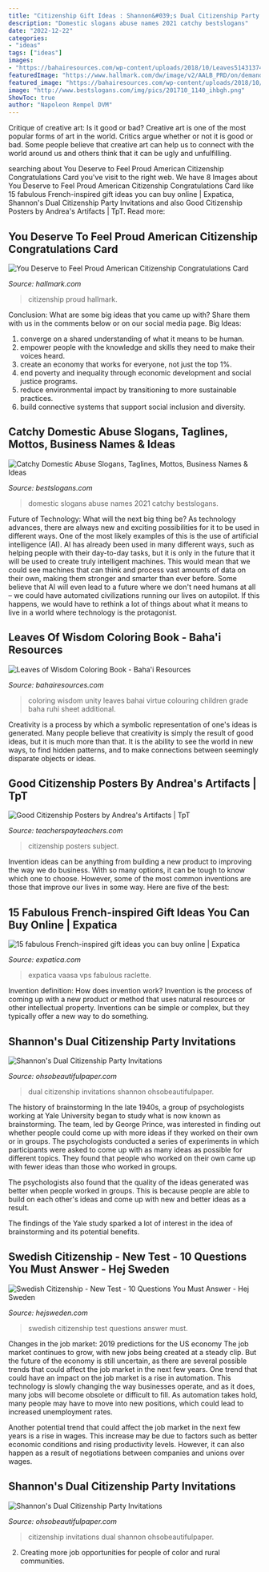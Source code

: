 ```yaml
---
title: "Citizenship Gift Ideas : Shannon&#039;s Dual Citizenship Party Invitations"
description: "Domestic slogans abuse names 2021 catchy bestslogans"
date: "2022-12-22"
categories:
- "ideas"
tags: ["ideas"]
images:
- "https://bahairesources.com/wp-content/uploads/2018/10/Leaves5143137475255510ba0b5c94.png"
featuredImage: "https://www.hallmark.com/dw/image/v2/AALB_PRD/on/demandware.static/-/Sites-hallmark-master/default/dwe5c9387e/images/finished-goods/Congratulations-American-Citizenship_399M1915_03.jpg?sw=1920"
featured_image: "https://bahairesources.com/wp-content/uploads/2018/10/Leaves5143137475255510ba0b5c94.png"
image: "http://www.bestslogans.com/img/pics/201710_1140_ihbgh.png"
ShowToc: true
author: "Napoleon Rempel DVM"
---
```



Critique of creative art: Is it good or bad?
Creative art is one of the most popular forms of art in the world. Critics argue whether or not it is good or bad. Some people believe that creative art can help us to connect with the world around us and others think that it can be ugly and unfulfilling.

	

		
searching about You Deserve to Feel Proud American Citizenship Congratulations Card you've visit to the right web. We have 8 Images about You Deserve to Feel Proud American Citizenship Congratulations Card like 15 fabulous French-inspired gift ideas you can buy online | Expatica, Shannon&#039;s Dual Citizenship Party Invitations and also Good Citizenship Posters by Andrea&#039;s Artifacts | TpT. Read more:
		
    
## You Deserve To Feel Proud American Citizenship Congratulations Card

<img loading=lazy src="https://www.hallmark.com/dw/image/v2/AALB_PRD/on/demandware.static/-/Sites-hallmark-master/default/dwe5c9387e/images/finished-goods/Congratulations-American-Citizenship_399M1915_03.jpg?sw=1920" onerror="this.onerror=null;this.src='https://tse3.mm.bing.net/th?id=OIP.FYqBuPnqJdiWeqb4Zix3jgHaHa&amp;pid=15.1';" alt="You Deserve to Feel Proud American Citizenship Congratulations Card">

_Source: hallmark.com_

>citizenship proud hallmark. 

	

Conclusion: What are some big ideas that you came up with? Share them with us in the comments below or on our social media page.
Big Ideas:
1. converge on a shared understanding of what it means to be human. 
2. empower people with the knowledge and skills they need to make their voices heard. 
3. create an economy that works for everyone, not just the top 1%. 
4. end poverty and inequality through economic development and social justice programs. 
5. reduce environmental impact by transitioning to more sustainable practices. 
6. build connective systems that support social inclusion and diversity. 

    
## Catchy Domestic Abuse Slogans, Taglines, Mottos, Business Names &amp; Ideas

<img loading=lazy src="http://www.bestslogans.com/img/pics/201710_1140_ihbgh.png" onerror="this.onerror=null;this.src='https://tse3.mm.bing.net/th?id=OIP.45NvzSJuH1LAd_1On2aLtQHaHa&amp;pid=15.1';" alt="Catchy Domestic Abuse Slogans, Taglines, Mottos, Business Names &amp; Ideas">

_Source: bestslogans.com_

>domestic slogans abuse names 2021 catchy bestslogans. 

	

Future of Technology: What will the next big thing be?
As technology advances, there are always new and exciting possibilities for it to be used in different ways. One of the most likely examples of this is the use of artificial intelligence (AI). AI has already been used in many different ways, such as helping people with their day-to-day tasks, but it is only in the future that it will be used to create truly intelligent machines. This would mean that we could see machines that can think and process vast amounts of data on their own, making them stronger and smarter than ever before. Some believe that AI will even lead to a future where we don't need humans at all – we could have automated civilizations running our lives on autopilot. If this happens, we would have to rethink a lot of things about what it means to live in a world where technology is the protagonist.

    
## Leaves Of Wisdom Coloring Book - Baha&#039;i Resources

<img loading=lazy src="https://bahairesources.com/wp-content/uploads/2018/10/Leaves5143137475255510ba0b5c94.png" onerror="this.onerror=null;this.src='https://tse3.mm.bing.net/th?id=OIP.8XtudXuhZOkj9q5wtXNbFwHaKh&amp;pid=15.1';" alt="Leaves of Wisdom Coloring Book - Baha&#039;i Resources">

_Source: bahairesources.com_

>coloring wisdom unity leaves bahai virtue colouring children grade baha ruhi sheet additional. 

	

Creativity is a process by which a symbolic representation of one's ideas is generated. Many people believe that creativity is simply the result of good ideas, but it is much more than that. It is the ability to see the world in new ways, to find hidden patterns, and to make connections between seemingly disparate objects or ideas.

    
## Good Citizenship Posters By Andrea&#039;s Artifacts | TpT

<img loading=lazy src="https://ecdn.teacherspayteachers.com/thumbitem/Good-Citizenship-Posters-2229696-1460048441/original-2229696-2.jpg" onerror="this.onerror=null;this.src='https://tse4.mm.bing.net/th?id=OIP.JcquzVHFbIXE5Qx8bDfK3QAAAA&amp;pid=15.1';" alt="Good Citizenship Posters by Andrea&#039;s Artifacts | TpT">

_Source: teacherspayteachers.com_

>citizenship posters subject. 

	

Invention ideas can be anything from building a new product to improving the way we do business. With so many options, it can be tough to know which one to choose. However, some of the most common inventions are those that improve our lives in some way. Here are five of the best: 

    
## 15 Fabulous French-inspired Gift Ideas You Can Buy Online | Expatica

<img loading=lazy src="https://www.expatica.com/app/uploads/sites/4/2016/08/shutterstock_247747030-1024x683.jpg" onerror="this.onerror=null;this.src='https://tse3.mm.bing.net/th?id=OIP.Lkhhd6X5Hd5dawL8DsZ3CgHaE8&amp;pid=15.1';" alt="15 fabulous French-inspired gift ideas you can buy online | Expatica">

_Source: expatica.com_

>expatica vaasa vps fabulous raclette. 

	

Invention definition: How does invention work?
Invention is the process of coming up with a new product or method that uses natural resources or other intellectual property. Inventions can be simple or complex, but they typically offer a new way to do something.

    
## Shannon&#039;s Dual Citizenship Party Invitations

<img loading=lazy src="http://ohsobeautifulpaper.com/wp-content/uploads/2012/06/Red-White-Blue-Citizenship-Party-Invitations4-550x381.jpg" onerror="this.onerror=null;this.src='https://tse3.mm.bing.net/th?id=OIP._9T8P1wPbtOZ_cJjat3olgHaFI&amp;pid=15.1';" alt="Shannon&#039;s Dual Citizenship Party Invitations">

_Source: ohsobeautifulpaper.com_

>dual citizenship invitations shannon ohsobeautifulpaper. 

	

The history of brainstorming
In the late 1940s, a group of psychologists working at Yale University began to study what is now known as brainstorming. The team, led by George Prince, was interested in finding out whether people could come up with more ideas if they worked on their own or in groups.
The psychologists conducted a series of experiments in which participants were asked to come up with as many ideas as possible for different topics. They found that people who worked on their own came up with fewer ideas than those who worked in groups.

The psychologists also found that the quality of the ideas generated was better when people worked in groups. This is because people are able to build on each other's ideas and come up with new and better ideas as a result.

The findings of the Yale study sparked a lot of interest in the idea of brainstorming and its potential benefits.

    
## Swedish Citizenship - New Test - 10 Questions You Must Answer - Hej Sweden

<img loading=lazy src="https://hejsweden.com/wp-content/uploads/2017/11/Swedish-citizenship-test.jpeg" onerror="this.onerror=null;this.src='https://tse3.mm.bing.net/th?id=OIP.YYvtfQCjOvPrO6chbMK6NQHaFj&amp;pid=15.1';" alt="Swedish Citizenship - New Test - 10 Questions You Must Answer - Hej Sweden">

_Source: hejsweden.com_

>swedish citizenship test questions answer must. 

	

Changes in the job market: 2019 predictions for the US economy
The job market continues to grow, with new jobs being created at a steady clip. But the future of the economy is still uncertain, as there are several possible trends that could affect the job market in the next few years. 
One trend that could have an impact on the job market is a rise in automation. This technology is slowly changing the way businesses operate, and as it does, many jobs will become obsolete or difficult to fill. As automation takes hold, many people may have to move into new positions, which could lead to increased unemployment rates. 

Another potential trend that could affect the job market in the next few years is a rise in wages. This increase may be due to factors such as better economic conditions and rising productivity levels. However, it can also happen as a result of negotiations between companies and unions over wages.

    
## Shannon&#039;s Dual Citizenship Party Invitations

<img loading=lazy src="http://ohsobeautifulpaper.com/wp-content/uploads/2012/06/Red-White-Blue-Citizenship-Party-Invitations2-550x412.jpg" onerror="this.onerror=null;this.src='https://tse1.mm.bing.net/th?id=OIP.EmFbcgJ8LQLNL1lHFoHadwHaFj&amp;pid=15.1';" alt="Shannon&#039;s Dual Citizenship Party Invitations">

_Source: ohsobeautifulpaper.com_

>citizenship invitations dual shannon ohsobeautifulpaper. 

	

2. Creating more job opportunities for people of color and rural communities. 

